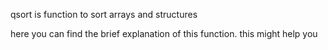 qsort is function to sort arrays and structures

here you can find the brief explanation of this function.
this might help you
